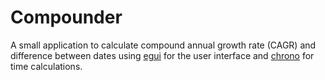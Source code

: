 # Compounder

A small application to calculate compound annual growth rate (CAGR) and difference between dates using [egui](https://github.com/emilk/egui) for the user interface and [chrono](https://github.com/chronotope/chrono) for time calculations.
